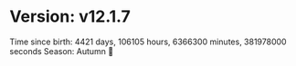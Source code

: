 # Version: v12.1.7
Time since birth: 4421 days, 106105 hours, 6366300 minutes, 381978000 seconds
Season: Autumn 🍁
